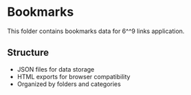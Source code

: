 # Bookmarks

This folder contains bookmarks data for 6^^9 links application.

## Structure
- JSON files for data storage
- HTML exports for browser compatibility
- Organized by folders and categories

